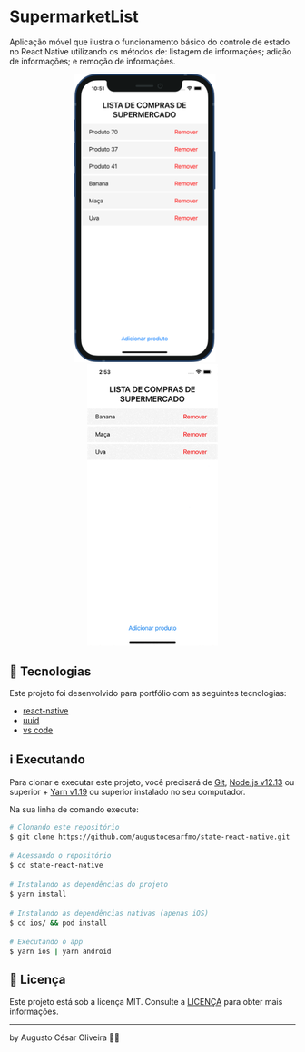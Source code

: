 # SupermarketList

Aplicação móvel que ilustra o funcionamento básico do controle de estado no React Native utilizando os métodos de: listagem de informações; adição de informações; e remoção de informações.

<p align="center">
    <img alt="SupermarketList screenshot" title="SupermarketList screenshot" src="https://github.com/augustocesarfmo/state-react-native/blob/master/media/print_screen_01.png?raw=true" width="250px" />&emsp;&emsp;<img alt="SupermarketList gif" title="SupermarketList gif" src="https://github.com/augustocesarfmo/state-react-native/blob/master/media/screen_recording_01.gif?raw=true" width="230px" />
</p>

## 🚀 Tecnologias

Este projeto foi desenvolvido para portfólio com as seguintes tecnologias:

- [react-native](https://reactnative.dev/)
- [uuid](https://www.npmjs.com/package/uuid)
- [vs code][vc]

## ℹ️ Executando

Para clonar e executar este projeto, você precisará de [Git](https://git-scm.com), [Node.js v12.13][nodejs] ou superior + [Yarn v1.19][yarn] ou superior instalado no seu computador.

Na sua linha de comando execute:

```bash
# Clonando este repositório
$ git clone https://github.com/augustocesarfmo/state-react-native.git

# Acessando o repositório
$ cd state-react-native

# Instalando as dependências do projeto
$ yarn install

# Instalando as dependências nativas (apenas iOS)
$ cd ios/ && pod install

# Executando o app
$ yarn ios | yarn android
```

## 📝 Licença

Este projeto está sob a licença MIT. Consulte a [LICENÇA](https://github.com/augustocesarfmo/state-react-native/blob/master/LICENSE.md) para obter mais informações.

---

by Augusto César Oliveira 👐🏼

[nodejs]: https://nodejs.org/
[yarn]: https://yarnpkg.com/
[vc]: https://code.visualstudio.com/
